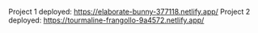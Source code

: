 Project 1 deployed: https://elaborate-bunny-377118.netlify.app/
Project 2 deployed: https://tourmaline-frangollo-9a4572.netlify.app/
